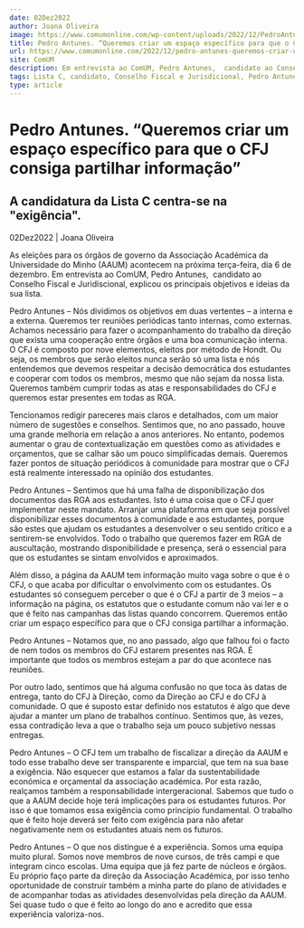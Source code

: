 ```yaml
---
date: 02Dez2022
author: Joana Oliveira
image: https://www.comumonline.com/wp-content/uploads/2022/12/PedroAntunes-1500x1000.jpg
title: Pedro Antunes. “Queremos criar um espaço específico para que o CFJ consiga partilhar informação”
url: https://www.comumonline.com/2022/12/pedro-antunes-queremos-criar-um-espaco-especifico-para-que-o-cfj-consiga-partilhar-informacao/
site: ComUM
description: Em entrevista ao ComUM, Pedro Antunes,  candidato ao Conselho Fiscal e Juridiscional, explicou os principais objetivos e ideias da sua lista. 
tags: Lista C, candidato, Conselho Fiscal e Jurisdicional, Pedro Antunes, Centrado na Exigência
type: article
---
```



# Pedro Antunes. “Queremos criar um espaço específico para que o CFJ consiga partilhar informação”

## A candidatura da Lista C centra-se na "exigência".

02Dez2022 | Joana Oliveira

As eleições para os órgãos de governo da Associação Académica da Universidade do Minho (AAUM) acontecem na próxima terça-feira, dia 6 de dezembro. Em entrevista ao ComUM, Pedro Antunes,  candidato ao Conselho Fiscal e Juridiscional, explicou os principais objetivos e ideias da sua lista.

Pedro Antunes – Nós dividimos os objetivos em duas vertentes – a interna e a externa. Queremos ter reuniões periódicas tanto internas, como externas. Achamos necessário para fazer o acompanhamento do trabalho da direção que exista uma cooperação entre órgãos e uma boa comunicação interna. O CFJ é composto por nove elementos, eleitos por método de Hondt. Ou seja, os membros que serão eleitos nunca serão só uma lista e nós entendemos que devemos respeitar a decisão democrática dos estudantes e cooperar com todos os membros, mesmo que não sejam da nossa lista. Queremos também cumprir todas as atas e responsabilidades do CFJ e queremos estar presentes em todas as RGA.

Tencionamos redigir pareceres mais claros e detalhados, com um maior número de sugestões e conselhos. Sentimos que, no ano passado, houve uma grande melhoria em relação a anos anteriores. No entanto, podemos aumentar o grau de contextualização em questões como as atividades e orçamentos, que se calhar são um pouco simplificadas demais. Queremos fazer pontos de situação periódicos à comunidade para mostrar que o CFJ está realmente interessado na opinião dos estudantes.

Pedro Antunes – Sentimos que há uma falha de disponibilização dos documentos das RGA aos estudantes. Isto é uma coisa que o CFJ quer implementar neste mandato. Arranjar uma plataforma em que seja possível disponibilizar esses documentos à comunidade e aos estudantes, porque são estes que ajudam os estudantes a desenvolver o seu sentido crítico e a sentirem-se envolvidos. Todo o trabalho que queremos fazer em RGA de auscultação, mostrando disponibilidade e presença, será o essencial para que os estudantes se sintam envolvidos e aproximados.

Além disso, a página da AAUM tem informação muito vaga sobre o que é o CFJ, o que acaba por dificultar o envolvimento com os estudantes. Os estudantes só conseguem perceber o que é o CFJ a partir de 3 meios – a informação na página, os estatutos que o estudante comum não vai ler e o que é feito nas campanhas das listas quando concorrem. Queremos então criar um espaço específico para que o CFJ consiga partilhar a informação.

Pedro Antunes – Notamos que, no ano passado, algo que falhou foi o facto de nem todos os membros do CFJ estarem presentes nas RGA. É importante que todos os membros estejam a par do que acontece nas reuniões.

Por outro lado, sentimos que há alguma confusão no que toca às datas de entrega, tanto do CFJ à Direção, como da Direção ao CFJ e do CFJ à comunidade. O que é suposto estar definido nos estatutos é algo que deve ajudar a manter um plano de trabalhos contínuo. Sentimos que, às vezes, essa contradição leva a que o trabalho seja um pouco subjetivo nessas entregas.

Pedro Antunes – O CFJ tem um trabalho de fiscalizar a direção da AAUM e todo esse trabalho deve ser transparente e imparcial, que tem na sua base a exigência. Não esquecer que estamos a falar da sustentabilidade económica e orçamental da associação académica. Por esta razão, realçamos também a responsabilidade intergeracional. Sabemos que tudo o que a AAUM decide hoje terá implicações para os estudantes futuros. Por isso é que tomamos essa exigência como princípio fundamental. O trabalho que é feito hoje deverá ser feito com exigência para não afetar negativamente nem os estudantes atuais nem os futuros.

Pedro Antunes – O que nos distingue é a experiência. Somos uma equipa muito plural. Somos nove membros de nove cursos, de três campi e que integram cinco escolas. Uma equipa que já fez parte de núcleos e órgãos. Eu próprio faço parte da direção da Associação Académica, por isso tenho oportunidade de construir também a minha parte do plano de atividades e de acompanhar todas as atividades desenvolvidas pela direção da AAUM. Sei quase tudo o que é feito ao longo do ano e acredito que essa experiência valoriza-nos.

